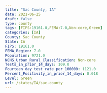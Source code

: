 ```yaml
---
title: "Sac County, IA"
date: 2021-06-25
draft: false
type: county
tags: [FIPS:19161.0,FEMA:7.0,Non-core,Green]
categories: [IA]
County: Sac County
State: IA
FIPS: 19161.0
FEMA_Region: 7.0
Population: 9721.0
NCHS_Urban_Rural_Classification: Non-core
Tests_in_prior_14_days: 109.0
Fourteen_day_test_rate_per_100000: 1121.0
Percent_Positivity_in_prior_14_days: 0.018
Level: Green
url: /states/IA/sac-county
---
```



